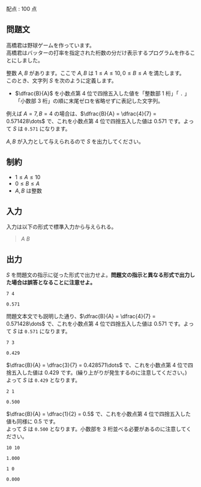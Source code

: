 配点 : $100$ 点

## 問題文

高橋君は野球ゲームを作っています。<br>
高橋君はバッターの打率を指定された桁数の分だけ表示するプログラムを作ることにしました。  

整数 $A, B$ があります。ここで $A, B$ は $1 \leq A \leq 10, 0 \leq B \leq A$ を満たします。<br>
このとき、文字列 $S$ を次のように定義します。

- $\dfrac{B}{A}$ を小数点第 $4$ 位で四捨五入した値を「整数部 $1$ 桁」「 `.` 」「小数部 $3$ 桁」の順に末尾ゼロを省略せずに表記した文字列。

例えば $A=7, B = 4$ の場合は、$\dfrac{B}{A} = \dfrac{4}{7} = 0.571428\dots$ で、これを小数点第 $4$ 位で四捨五入した値は $0.571$ です。よって $S$ は `0.571` になります。

$A, B$ が入力として与えられるので $S$ を出力してください。

## 制約

- $1 \leq A \leq 10$
- $0 \leq B \leq A$
- $A, B$ は整数

## 入力

入力は以下の形式で標準入力から与えられる。

> $A$ $B$

## 出力

$S$ を問題文の指示に従った形式で出力せよ。**問題文の指示と異なる形式で出力した場合は誤答となることに注意せよ。**

```input1
7 4
```

```output1
0.571
```

問題文本文でも説明した通り、$\dfrac{B}{A} = \dfrac{4}{7} = 0.571428\dots$ で、これを小数点第 $4$ 位で四捨五入した値は $0.571$ です。よって $S$ は `0.571` になります。

```input2
7 3
```

```output2
0.429
```

$\dfrac{B}{A} = \dfrac{3}{7} = 0.428571\dots$ で、これを小数点第 $4$ 位で四捨五入した値は $0.429$ です。(繰り上がりが発生するのに注意してください。)<br>
よって $S$ は `0.429` となります。

```input3
2 1
```

```output3
0.500
```

$\dfrac{B}{A} = \dfrac{1}{2} = 0.5$ で、これを小数点第 $4$ 位で四捨五入した値も同様に $0.5$ です。<br>
よって $S$ は `0.500` となります。小数部を $3$ 桁並べる必要があるのに注意してください。

```input4
10 10
```

```output4
1.000
```

```input5
1 0
```

```output5
0.000
```